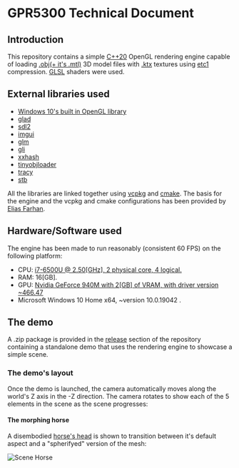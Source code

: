 # GPR5300 Technical Document

## Introduction
This repository contains a simple [C++20](https://en.cppreference.com/w/cpp/20) OpenGL rendering engine capable of loading [.obj(+ it's .mtl)](https://en.wikipedia.org/wiki/Wavefront_.obj_file) 3D model files with [.ktx](http://github.khronos.org/KTX-Specification/) textures using [etc1](https://en.wikipedia.org/wiki/Ericsson_Texture_Compression) compression. [GLSL](https://www.khronos.org/opengl/wiki/Core_Language_(GLSL)) shaders were used.
## External libraries used
* [Windows 10's built in OpenGL library](https://docs.microsoft.com/en-us/windows/win32/opengl/opengl)
* [glad](https://github.com/Dav1dde/glad)
* [sdl2](https://www.libsdl.org)
* [imgui](https://github.com/ocornut/imgui)
* [glm](https://github.com/g-truc/glm)
* [gli](https://github.com/g-truc/gli)
* [xxhash](https://github.com/Cyan4973/xxHash)
* [tinyobjloader](https://github.com/tinyobjloader/tinyobjloader)
* [tracy](https://github.com/wolfpld/tracy)
* [stb](https://github.com/nothings/stb)

All the libraries are linked together using [vcpkg](https://vcpkg.io/) and [cmake](https://cmake.org/). The basis for the engine and the vcpkg and cmake configurations has been provided by [Elias Farhan](https://github.com/EliasFarhan).

## Hardware/Software used
The engine has been made to run reasonably (consistent 60 FPS) on the following platform:
* CPU: [i7-6500U @ 2.50[GHz], 2 physical core, 4 logical.](https://ark.intel.com/content/www/us/en/ark/products/88194/intel-core-i7-6500u-processor-4m-cache-up-to-3-10-ghz.html)
* RAM: 16[GB].
* GPU: [Nvidia GeForce 940M with 2[GB] of VRAM, with driver version ~466.47](https://www.techpowerup.com/gpu-specs/geforce-940m.c2643)
* Microsoft Windows 10 Home x64, ~version 10.0.19042 .

## The demo
A .zip package is provided in the [release](https://github.com/LoshkinOleg/gameEngine/releases/tag/1) section of the repository containing a standalone demo that uses the rendering engine to showcase a simple scene.
### The demo's layout
Once the demo is launched, the camera automatically moves along the world's Z axis in the -Z direction. The camera rotates to show each of the 5 elements in the scene as the scene progresses:
#### The morphing horse
A disembodied [horse's head](https://free3d.com/3d-model/a-horse-with-a-big-tush-498195.html) is shown to transition between it's default aspect and a "spherifyed" version of the mesh:

![Scene Horse](../assets/scene_horse.gif)
